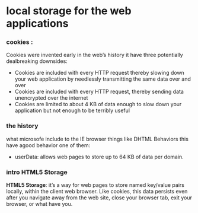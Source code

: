 # local storage for the web applications
### cookies :
Cookies were invented early in the web’s history 
it have three potentially dealbreaking downsides:
- Cookies are included with every HTTP request thereby slowing down your web application by needlessly transmitting the same data over and over
- Cookies are included with every HTTP request, thereby sending data unencrypted over the internet
- Cookies are limited to about 4 KB of data enough to slow down your application but not enough to be terribly useful 

### the history
what microsofe include to the IE browser things like DHTML Behaviors this have agood behavior one of them:
- userData:  allows web pages to store up to 64 KB of data per domain.

### intro HTML5 Storage
**HTML5 Storage**: it’s a way for web pages to store named key/value pairs locally, within the client web browser. Like cookies, this data persists even after you navigate away from the web site, close your browser tab, exit your browser, or what have you.
 